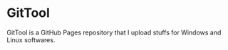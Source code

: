 # GitTool
GitTool is a GitHub Pages repository that I upload stuffs for Windows and Linux softwares.
